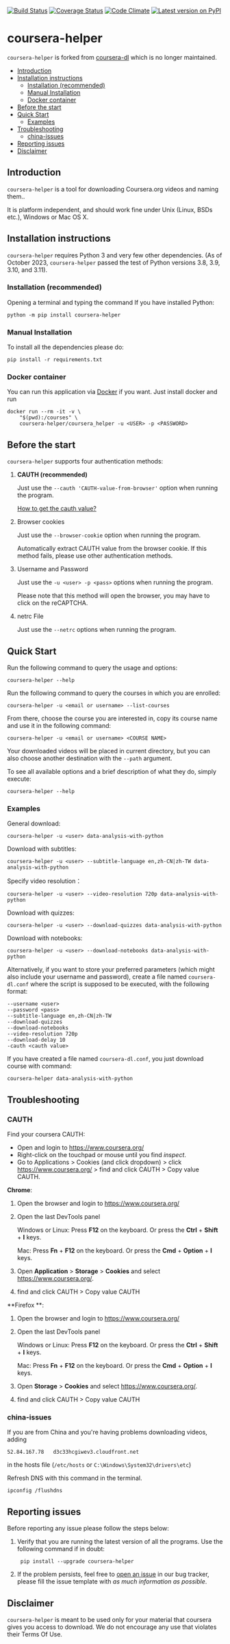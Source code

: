 [![Build Status](https://github.com/csyezheng/coursera-helper/workflows/Run%20Unit%20Tests/badge.svg)](https://github.com/csyezheng/coursera-helper/actions/workflows/)
[![Coverage Status](https://coveralls.io/repos/csyezheng/coursera-helper/badge.svg)](https://coveralls.io/r/coursera-helper/coursera-helper)
[![Code Climate](https://codeclimate.com/github/csyezheng/coursera-helper/badges/gpa.svg)](https://codeclimate.com/github/csyezheng/coursera-helper)
[![Latest version on PyPI](https://img.shields.io/pypi/v/coursera-helper.svg)](https://pypi.python.org/pypi/coursera-helper)

# coursera-helper

`coursera-helper` is forked from [coursera-dl](https://github.com/coursera-dl/coursera-dl) which is no longer maintained.

<!-- TOC -->

  * [Introduction](#introduction)
  * [Installation instructions](#installation-instructions)
    + [Installation (recommended)](#installation-recommended)
    + [Manual Installation](#manual-installation)
    + [Docker container](#docker-container)
  * [Before the start](#before-the-start)
  * [Quick Start](#quick-start)
    + [Examples](#examples)
  * [Troubleshooting](#troubleshooting)
    + [china-issues](#china-issues)
  * [Reporting issues](#reporting-issues)
  * [Disclaimer](#disclaimer)

  <!-- /TOC -->

## Introduction

`coursera-helper` is a tool for downloading Coursera.org videos and naming them..  

It is platform independent, and should work fine under Unix (Linux, BSDs etc.), Windows or Mac OS X.

## Installation instructions

`coursera-helper` requires Python 3 and very few other dependencies. (As of October 2023, `coursera-helper` passed the test of Python versions 3.8, 3.9, 3.10, and 3.11).

### Installation (recommended)

Opening a terminal and typing the command If you have installed Python:

    python -m pip install coursera-helper

### Manual Installation

To install all the dependencies please do:

    pip install -r requirements.txt

### Docker container

You can run this application via [Docker](https://docker.com) if you want. Just install docker and run

```
docker run --rm -it -v \
    "$(pwd):/courses" \
    coursera-helper/coursera_helper -u <USER> -p <PASSWORD>
```

## Before the start

`coursera-helper` supports four authentication methods:

1. **CAUTH (recommended)**

   Just use the `--cauth 'CAUTH-value-from-browser'` option when running the program.

   [How to get the cauth value?](#CAUTH)

2. Browser cookies

   Just use the `--browser-cookie` option when running the program.

   Automatically extract CAUTH value from the browser cookie. If this method fails, please use other authentication methods.

3. Username and Password

   Just use the `-u <user> -p <pass>` options when running the program.

   Please note that this method will open the browser, you may have to click on the reCAPTCHA.

4. netrc File

   Just use the `--netrc` options when running the program.

## Quick Start

Run the following command to query the usage and options:

```
coursera-helper --help
```

Run the following command to query the courses in which you are enrolled:

    coursera-helper -u <email or username> --list-courses

From there, choose the course you are interested in, copy its course name and use it
in the following command:

    coursera-helper -u <email or username> <COURSE NAME>

Your downloaded videos will be placed in current directory, but you can also choose another destination with the `--path` argument.

To see all available options and a brief description of what they do, simply
execute:

    coursera-helper --help


### Examples

General download:

```
coursera-helper -u <user> data-analysis-with-python
```

Download with subtitles:

```
coursera-helper -u <user> --subtitle-language en,zh-CN|zh-TW data-analysis-with-python
```

Specify video resolution：

```
coursera-helper -u <user> --video-resolution 720p data-analysis-with-python
```

Download with quizzes:

```
coursera-helper -u <user> --download-quizzes data-analysis-with-python
```

Download with notebooks:

```
coursera-helper -u <user> --download-notebooks data-analysis-with-python
```

Alternatively, if you want to store your preferred parameters (which might also include your username and password), create a file named `coursera-dl.conf` where the script is supposed to be executed, with the following format:

```
--username <user>
--password <pass>
--subtitle-language en,zh-CN|zh-TW
--download-quizzes
--download-notebooks
--video-resolution 720p
--download-delay 10
-cauth <cauth value>
```

If you have created a file named `coursera-dl.conf`, you just download course with command:

```
coursera-helper data-analysis-with-python
```

## Troubleshooting

### CAUTH

Find your coursera CAUTH:

* Open and login to https://www.coursera.org/
* Right-click on the touchpad or mouse until you find *inspect*.
* Go to Applications > Cookies (and click dropdown) > click https://www.coursera.org/ > find and click CAUTH > Copy value CAUTH.

**Chrome**:

1. Open the browser and login to https://www.coursera.org/

2. Open the last DevTools panel

   Windows or Linux: Press **F12** on the keyboard. Or press the **Ctrl** + **Shift** + **I** keys.

   Mac: Press **Fn** + **F12** on the keyboard. Or press the **Cmd** + **Option** + **I** keys.

3. Open **Application** > **Storage** > **Cookies** and select https://www.coursera.org/.

4. find and click CAUTH > Copy value CAUTH

**Firefox **:

1. Open the browser and login to https://www.coursera.org/

2. Open the last DevTools panel

   Windows or Linux: Press **F12** on the keyboard. Or press the **Ctrl** + **Shift** + **I** keys.

   Mac: Press **Fn** + **F12** on the keyboard. Or press the **Cmd** + **Option** + **I** keys.

3. Open **Storage** > **Cookies** and select https://www.coursera.org/.

4. find and click CAUTH > Copy value CAUTH

### china-issues

If you are from China and you're having problems downloading videos, adding 

```
52.84.167.78   d3c33hcgiwev3.cloudfront.net
```

in the hosts file (`/etc/hosts` or `C:\Windows\System32\drivers\etc`) 

Refresh DNS with this command in the terminal.

```
ipconfig /flushdns
```

## Reporting issues

Before reporting any issue please follow the steps below:

1. Verify that you are running the latest version of all the programs.  Use the following command if in doubt:

        pip install --upgrade coursera-helper
   
3. If the problem persists, feel free to [open an issue](https://github.com/csyezheng/coursera-helper/issues) in our bug tracker, please fill the issue template with *as much information as
possible*.

## Disclaimer

`coursera-helper` is meant to be used only for your material that coursera gives you access to download. We do not encourage any use that violates their Terms Of Use.

